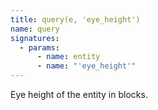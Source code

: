 ```yaml
---
title: query(e, 'eye_height')
name: query
signatures:
  - params:
      - name: entity
      - name: "'eye_height'"
---
```


Eye height of the entity in blocks.
